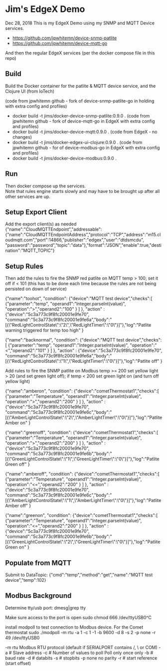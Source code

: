 Jim's EdgeX Demo
================
Dec 28, 2018
This is my EdgeX Demo using my SNMP and MQTT Device services.

- https://github.com/jpwhitemn/device-snmp-patlite
- https://github.com/jpwhitemn/device-mqtt-go

And then the regular EdgeX services (per the docker compose file in this repo)

Build
-----
Build the Docker container for the patlite & MQTT device service, and the Clojure UI (from IoTech)

(code from jpwhitemn github - fork of device-snmp-patlite-go in holding with extra config and profiles)
- docker build -t jims/docker-device-snmp-patlite:0.9.0 .
(code from jpwhitemn github - fork of device-mqtt-go in EdgeX with extra config and profiles)
- docker build -t jims/docker-device-mqtt:0.9.0 .
(code from EdgeX - no changes)
- docker build -t jims/docker-edgex-ui-clojure:0.9.0 .
(code from jpwhitemn github - for of device-modbus-go in EdgeX with extra config and profiles)
- docker build -t jims/docker-device-modbus:0.9.0 .


Run
---
Then docker compose up the services.  
Note that rules engine starts slowly and may have to be brought up after all other services are up.

Setup Export Client
-------------------
Add the export client(s) as needed
{"name":"CloudMQTTEndpoint","addressable":{"name":"CloudMQTTEndpointAddress","protocol":"TCP","address":"m15.cloudmqtt.com","port":14866,"publisher":"edgex","user":"dtdsmcdu", "password":"password","topic":"data"},"format":"JSON","enable":true,"destination":"MQTT_TOPIC"}

Setup Rules
-----------
Then add the rules to fire the SNMP red patlite on MQTT temp > 100; set it off if < 101 (this has to be done each time because the rules are not being persisted on down of service)

{"name":"toohot", "condition": {"device":"MQTT test device","checks":[ {"parameter":"temp", "operand1":"Integer.parseInt(value)", "operation":">","operand2":"100" } ] }, "action" : {"device":"5c3a773c9f8fc20001e9fe70", "command":"5c3a773c9f8fc20001e9fe6a","body":"[{\\\"RedLightControlState\\\":\\\"2\\\",\\\"RedLightTimer\\\":\\\"0\\\"}]"},"log":"Patlite warning triggered for temp too high" }

{"name":"backnormal", "condition": {"device":"MQTT test device","checks":[ {"parameter":"temp", "operand1":"Integer.parseInt(value)", "operation":"<","operand2":"101" } ] }, "action" : {"device":"5c3a773c9f8fc20001e9fe70", "command":"5c3a773c9f8fc20001e9fe6a","body":"[{\\\"RedLightControlState\\\":\\\"1\\\",\\\"RedLightTimer\\\":\\\"0\\\"}]"},"log":"Patlite off" }

Add rules to fire the SNMP patlite on Modbus temp >= 200 set yellow light > 20 (and set green light off); if temp < 200 set green light on (and turn off yellow light)

{"name":"amberon", "condition": {"device":"cometThermostat1","checks":[ {"parameter":"Temperature", "operand1":"Integer.parseInt(value)", "operation":">","operand2":"200" } ] }, "action" : {"device":"5c3a773c9f8fc20001e9fe70", "command":"5c3a773c9f8fc20001e9fe6c","body":"[{\\\"AmberLightControlState\\\":\\\"2\\\",\\\"AmberLightTimer\\\":\\\"0\\\"}]"},"log":"Patlite Amber on" }

{"name":"greenoff", "condition": {"device":"cometThermostat1","checks":[ {"parameter":"Temperature", "operand1":"Integer.parseInt(value)", "operation":">","operand2":"200" } ] }, "action" : {"device":"5c3a773c9f8fc20001e9fe70", "command":"5c3a773c9f8fc20001e9fe6b","body":"[{\\\"GreenLightControlState\\\":\\\"1\\\",\\\"GreenLightTimer\\\":\\\"0\\\"}]"},"log":"Patlite Green off" }

{"name":"amberoff", "condition": {"device":"cometThermostat1","checks":[ {"parameter":"Temperature", "operand1":"Integer.parseInt(value)", "operation":"<=","operand2":"200" } ] }, "action" : {"device":"5c3a773c9f8fc20001e9fe70", "command":"5c3a773c9f8fc20001e9fe6c","body":"[{\\\"AmberLightControlState\\\":\\\"1\\\",\\\"AmberLightTimer\\\":\\\"0\\\"}]"},"log":"Patlite Amber off" }

{"name":"greenon", "condition": {"device":"cometThermostat1","checks":[ {"parameter":"Temperature", "operand1":"Integer.parseInt(value)", "operation":"<=","operand2":"200" } ] }, "action" : {"device":"5c3a773c9f8fc20001e9fe70", "command":"5c3a773c9f8fc20001e9fe6b","body":"[{\\\"GreenLightControlState\\\":\\\"2\\\",\\\"GreenLightTimer\\\":\\\"0\\\"}]"},"log":"Patlite Green on" }

Populate from MQTT
------------------
Submit to DataTopic: {"cmd":"temp","method":"get","name":"MQTT test device","temp":102}

Modbus Background
-----------------
Determine tty/usb port:  dmesg|grep tty

Make sure access to the port is open
	sudo chmod 666 /dev/ttyUSB0^C

install modpoll to test connection to Modbus device.  For the Comet thermostat
	sudo ./modpoll -m rtu -a 1 -c 1 -1 -b 9600 -d 8 -s 2 -p none -r 49 /dev/ttyUSB0

-m rtu Modbus RTU protocol (default if SERIALPORT contains /, \\ or COM)
-a # Slave address
-c # Number of values to poll
Poll only once only
-b # baud rate
-d # databits
-s # stopbits
-p none no parity
-r # start reference (start offset)

